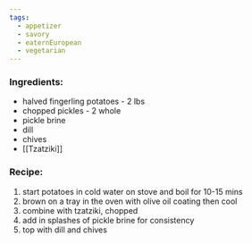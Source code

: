 ```yaml
---
tags:
  - appetizer
  - savory
  - eaternEuropean
  - vegetarian
---
```

### Ingredients:
- halved fingerling potatoes - 2 lbs
- chopped pickles - 2 whole
- pickle brine
- dill
- chives
- [[Tzatziki]]

### Recipe:
1. start potatoes in cold water on stove and boil for 10-15 mins
2. brown on a tray in the oven with olive oil coating then cool
3. combine with tzatziki, chopped
4. add in splashes of pickle brine for consistency
5. top with dill and chives